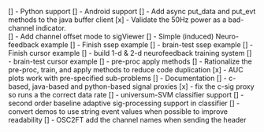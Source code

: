 [] - Python support
[] - Android support
[] - Add async put_data and put_evt methods to the java buffer client
[x] - Validate the 50Hz power as a bad-channel indicator.  
  [] - Add channel offset mode to sigViewer
[] - Simple (induced) Neuro-feedback example
[] - Finish ssep example
  [] - brain-test ssep example
[] - Finish cursor example
  [] - build 1-d & 2-d neurofeedback training system
  [] - brain-test cursor example
[] - pre-proc apply methods
[] - Rationalize the pre-proc, train, and apply methods to reduce code duplication
[x] - AUC plots work with pre-specified sub-problems
[] - Documentation
[] - c-based, java-based and python-based signal proxies
  [x] - fix the c-sig proxy so runs a the correct data rate
[] - universum-SVM classifier support
[] - second order baseline adaptive sig-processing support in classifier
[] - convert demos to use string event values when possible to improve readability
[] - OSC2FT add the channel names when sending the header